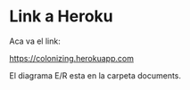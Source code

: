 # Link a Heroku

Aca va el link:



https://colonizing.herokuapp.com


El diagrama E/R esta en la carpeta documents. 




